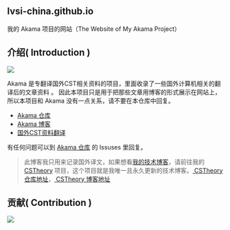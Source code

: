 ## lvsi-china.github.io

我的 Akama 项目的网站（The Website of My Akama Project）<br>

## 介绍( Introduction )

<img src="https://github.com/Lvsi-China/Akama/raw/master/extra/images/logo.png">

Akama 是专翻译国外CST相关资料的项目，里面收录了一些国外计算机相关的翻译后的文章资料 。 因此本项目只是用于把那些文章用博客的形式展示在网站上，所以本项目和 Akama 没有一点关系，请不要在本仓库中回复。

- [Akama 仓库](https://github.com/Lvsi-China/Akama)
- [Akama 博客](http://lvsi-china.github.io/)
- [国外CST资料翻译](http://lvsi-china.github.io/)

有任何问题可以到 [Akama 仓库](https://github.com/Lvsi-China/Akama) 的 Issuses 里回复。

> 此博客我只用来记录国外译文，如果想看[我的技术博客](https://lvsi-china.github.io/CSTheory/)，请前往我的 [CSTheory](https://github.com/Lvsi-China/CSTheory) 项目，这个项目就是我唯一且永久更新的技术博客。[ CSTheory 仓库地址](https://github.com/Lvsi-China/CSTheory)，[ CSTheory 博客地址](https://lvsi-china.github.io/CSTheory/)

## 贡献( Contribution )

<a href="https://github.com/vuejs/vue/graphs/contributors"><img src="https://opencollective.com/vuejs/contributors.svg?width=890" /></a>
